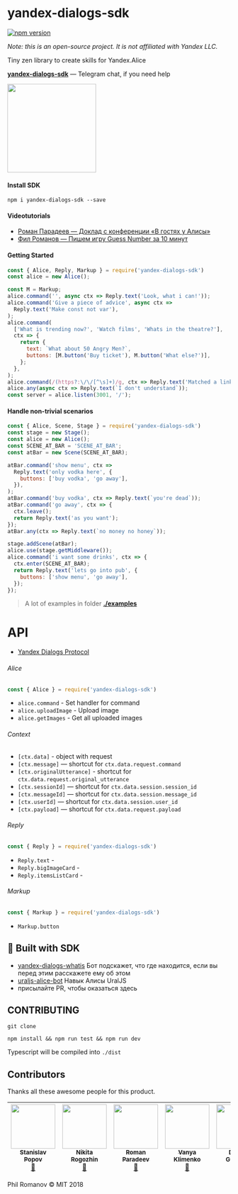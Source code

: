 # yandex-dialogs-sdk
[![npm version](https://badge.fury.io/js/yandex-dialogs-sdk.svg)](https://badge.fury.io/js/yandex-dialogs-sdk)

*Note: this is an open-source project. It is not affiliated with Yandex LLC.*

Tiny zen library to create skills for Yandex.Alice

**[yandex-dialogs-sdk](https://t.me/joinchat/AeqRLxKsMmI4o1ew2lQ1Qw)** — Telegram chat, if you need help

<img height=200 src='https://camo.githubusercontent.com/0ad462b08ffb18f96ae1143f1365b60b918f4bbd/68747470733a2f2f73657470686f6e652e72752f77702d636f6e74656e742f75706c6f6164732f323031372f30372f616c6973612d383130783435362e706e67' />


#### Install SDK
`npm i yandex-dialogs-sdk --save`

#### Videotutorials
- [Роман Парадеев — Доклад с конференции «В гостях у Алисы»](https://youtu.be/qqHTk2QLyEQ?t=3h13m22s)
- [Фил Романов — Пишем игру Guess Number за 10 минут](https://youtu.be/exPnIFMa1H8)

#### Getting Started

```javascript
const { Alice, Reply, Markup } = require('yandex-dialogs-sdk')
const alice = new Alice();

const M = Markup;
alice.command('', async ctx => Reply.text('Look, what i can!'));
alice.command('Give a piece of advice', async ctx =>
  Reply.text('Make const not var'),
);
alice.command(
  ['What is trending now?', 'Watch films', 'Whats in the theatre?'],
  ctx => {
    return {
      text: `What about 50 Angry Men?`,
      buttons: [M.button('Buy ticket'), M.button('What else?')],
    };
  },
);
alice.command(/(https?:\/\/[^\s]+)/g, ctx => Reply.text('Matched a link!'));
alice.any(async ctx => Reply.text(`I don't understand`));
const server = alice.listen(3001, '/');
```

#### Handle non-trivial scenarios

```javascript
const { Alice, Scene, Stage } = require('yandex-dialogs-sdk')
const stage = new Stage();
const alice = new Alice();
const SCENE_AT_BAR = 'SCENE_AT_BAR';
const atBar = new Scene(SCENE_AT_BAR);

atBar.command('show menu', ctx =>
  Reply.text('only vodka here', {
    buttons: ['buy vodka', 'go away'],
  }),
);
atBar.command('buy vodka', ctx => Reply.text(`you're dead`));
atBar.command('go away', ctx => {
  ctx.leave();
  return Reply.text('as you want');
});
atBar.any(ctx => Reply.text(`no money no honey`));

stage.addScene(atBar);
alice.use(stage.getMiddleware());
alice.command('i want some drinks', ctx => {
  ctx.enter(SCENE_AT_BAR);
  return Reply.text('lets go into pub', {
    buttons: ['show menu', 'go away'],
  });
});
```

> A lot of examples in folder **[./examples](https://github.com/fletcherist/yandex-dialogs-sdk/tree/master/examples)**

# API

- [Yandex Dialogs Protocol](https://tech.yandex.ru/dialogs/alice/doc/protocol-docpage/)

###### Alice
```javascript
const { Alice } = require('yandex-dialogs-sdk')
```
- `alice.command` - Set handler for command
- `alice.uploadImage` - Upload image
- `alice.getImages` - Get all uploaded images

###### Context
- `[ctx.data]` - object with request
- `[ctx.message]` — shortcut for `ctx.data.request.command`
- `[ctx.originalUtterance]` - shortcut for `ctx.data.request.original_utterance`
- `[ctx.sessionId]` — shortcut for `ctx.data.session.session_id`
- `[ctx.messageId]` — shortcut for `ctx.data.session.message_id`
- `[ctx.userId]` — shortcut for `ctx.data.session.user_id`
- `[ctx.payload]` — shortcut for `ctx.data.request.payload`

###### Reply
```javascript
const { Reply } = require('yandex-dialogs-sdk')
```
- `Reply.text` - 
- `Reply.bigImageCard` - 
- `Reply.itemsListCard` -

###### Markup
```javascript
const { Markup } = require('yandex-dialogs-sdk')
```
- `Markup.button`

## 🔨 Built with SDK

- [yandex-dialogs-whatis](https://github.com/popstas/yandex-dialogs-whatis) 
Бот подскажет, что где находится, если вы перед этим расскажете ему об этом
- [uraljs-alice-bot](https://github.com/sameoldmadness/uraljs-alice-bot)
Навык Алисы UralJS
- присылайте PR, чтобы оказаться здесь

## CONTRIBUTING
`git clone`

`npm install && npm run test && npm run dev`

Typescript will be compiled into `./dist` <br>

## Contributors
Thanks all these awesome people for this product. 

| [<img src="https://avatars1.githubusercontent.com/u/3027126?s=400&v=4" width="100px;"/><br /><sub><b>Stanislav Popov</b></sub>](http://blog.popstas.ru)<br />[📖](https://github.com/fletcherist/yandex-dialogs-sdk/commits?author=popstas "Documentation")| [<img src="https://avatars0.githubusercontent.com/u/22147027?s=400&v=4" width="100px;"/><br /><sub><b>Nikita Rogozhin</b></sub>](http://rogoda.ru)<br />[📖](https://github.com/fletcherist/yandex-dialogs-sdk/commits?author=rogodec "Documentation") | [<img src="https://avatars0.githubusercontent.com/u/1537724?s=400&v=4" width="100px;"/><br /><sub><b>Roman Paradeev</b></sub>](https://github.com/sameoldmadness)<br />[📖](https://github.com/fletcherist/yandex-dialogs-sdk/commits?author=sameoldmadness "Documentation") | [<img src="https://avatars2.githubusercontent.com/u/10712045?s=400&v=4" width="100px;"/><br /><sub><b>Vanya Klimenko</b></sub>](http://vanyaklimenko.ru)<br />[📖](https://github.com/fletcherist/yandex-dialogs-sdk/commits?author=vanyaklimenko "Documentation") | [<img src="https://avatars2.githubusercontent.com/u/577154?s=460&v=4" width="100px;"/><br /><sub><b>Dmitry Guketlev</b></sub>](https://github.com/Yavanosta)<br />[📖](https://github.com/fletcherist/yandex-dialogs-sdk/commits?author=Yavanosta "Documentation") | [<img src="https://avatars1.githubusercontent.com/u/11800710?s=460&v=4" width="100px;"/><br /><sub><b>Alexander Karpov</b></sub>](https://github.com/alexander-karpov)<br />[📖](https://github.com/fletcherist/yandex-dialogs-sdk/commits?author=alexander-karpov "Documentation") | 
| :---: | :---: | :---: | :---: | :---: | :---: |


Phil Romanov © MIT 2018
